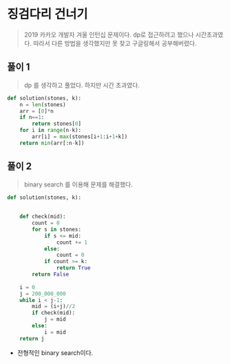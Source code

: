 # 징검다리 건너기

> 2019 카카오 개발자 겨울 인턴십 문제이다. dp로 접근하려고 했으나 시간초과였다. 따라서 다른 방법을 생각했지만 못 찾고 구글링해서 공부해버렸다.

## 풀이 1

> dp 를 생각하고 풀었다. 하지만 시간 초과였다.

```python
def solution(stones, k):
    n = len(stones)
    arr = [0]*n
    if n==1:
        return stones[0]
    for i in range(n-k):
        arr[i] = max(stones[i+1:i+1+k])
    return min(arr[:n-k])
```



## 풀이 2

> binary search 를 이용해 문제를 해결했다.

```python
def solution(stones, k):
    
    
    def check(mid):
        count = 0
        for s in stones:
            if s <= mid:
                count += 1
            else:
                count = 0
            if count >= k:
                return True
        return False
    
    i = 0
    j = 200_000_000
    while i < j-1:
        mid = (i+j)//2
        if check(mid):
            j = mid
        else:
            i = mid
    return j
```

* 전형적인 binary search이다.